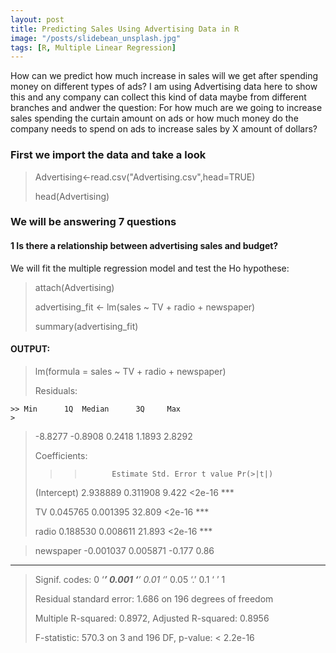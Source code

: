 ```yaml
---
layout: post
title: Predicting Sales Using Advertising Data in R
image: "/posts/slidebean_unsplash.jpg"
tags: [R, Multiple Linear Regression]
---
```

How can we predict how much increase in sales will we get after spending money on different types of ads? I am using Advertising data here to show this and any company can collect this kind of data maybe from different branches and andwer the question: For how much are we going to increase sales spending the curtain amount on ads or how much money do the company needs to spend on ads to increase sales by X amount of dollars? 

### First we import the data and take a look

> Advertising<-read.csv("Advertising.csv",head=TRUE)
> 
> head(Advertising)

### We will be answering 7 questions
#### 1 Is there a relationship between advertising sales and budget?

We will fit the multiple regression model and test the Ho hypothese:
> attach(Advertising)
> 
> advertising_fit <- lm(sales ~ TV + radio + newspaper)
> 
> summary(advertising_fit)

#### OUTPUT:

> lm(formula = sales ~ TV + radio + newspaper)
>
> Residuals:
> 
    >> Min      1Q  Median      3Q     Max 
    >
> -8.8277 -0.8908  0.2418  1.1893  2.8292 
>
> Coefficients:
>
  >>>           Estimate Std. Error t value Pr(>|t|) 
  >             
> (Intercept)  2.938889   0.311908   9.422   <2e-16 ***
> 
> TV           0.045765   0.001395  32.809   <2e-16 ***
> 
> radio        0.188530   0.008611  21.893   <2e-16 ***

> newspaper   -0.001037   0.005871  -0.177     0.86    
> 
---
> Signif. codes:  0 ‘***’ 0.001 ‘**’ 0.01 ‘*’ 0.05 ‘.’ 0.1 ‘ ’ 1
> 
> Residual standard error: 1.686 on 196 degrees of freedom
> 
> Multiple R-squared:  0.8972,	Adjusted R-squared:  0.8956 
> 
> F-statistic: 570.3 on 3 and 196 DF,  p-value: < 2.2e-16
